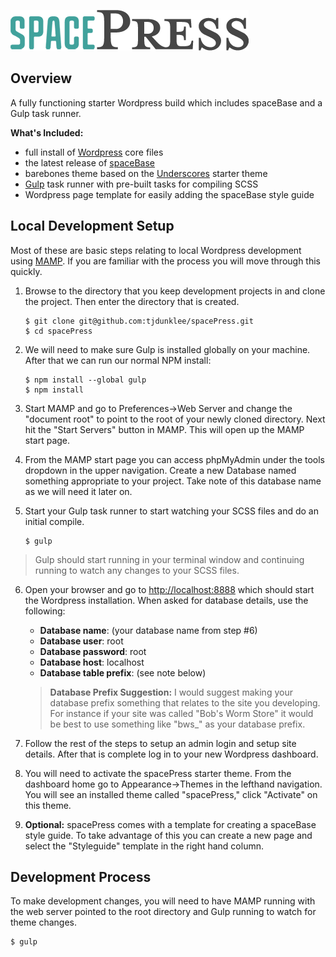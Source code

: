 ![Banner Image](logo-spacepress-repo.png)

## Overview
A fully functioning starter Wordpress build which includes spaceBase and a Gulp task runner.

**What's Included:**
- full install of [Wordpress](https://wordpress.org/) core files
- the latest release of [spaceBase](http://spacebase.space150.com/)
- barebones theme based on the [Underscores](http://underscores.me/) starter theme
- [Gulp](http://gulpjs.com/) task runner with pre-built tasks for compiling SCSS
- Wordpress page template for easily adding the spaceBase style guide

## Local Development Setup
Most of these are basic steps relating to local Wordpress development using [MAMP](https://www.mamp.info/en/). If you are familiar with the process you will move through this quickly.

1. Browse to the directory that you keep development projects in and clone the project. Then enter the directory that is created.
    ```
    $ git clone git@github.com:tjdunklee/spacePress.git
    $ cd spacePress
    ```

2. We will need to make sure Gulp is installed globally on your machine. After that we can run our normal NPM install:
    ```
    $ npm install --global gulp
    $ npm install
    ```
    
3. Start MAMP and go to Preferences->Web Server and change the "document root" to point to the root of your newly cloned directory. Next hit the "Start Servers" button in MAMP. This will open up the MAMP start page.

4. From the MAMP start page you can access phpMyAdmin under the tools dropdown in the upper navigation. Create a new Database named something appropriate to your project. Take note of this database name as we will need it later on.
    
5. Start your Gulp task runner to start watching your SCSS files and do an initial compile.
    ```
    $ gulp
    ```
  > Gulp should start running in your terminal window and continuing running to watch any changes to your SCSS files.
    
6. Open your browser and go to [http://localhost:8888](http://localhost:8888) which should start the Wordpress installation. When asked for database details, use the following:

    - **Database name**: (your database name from step #6)
    - **Database user**: root
    - **Database password**: root
    - **Database host**: localhost
    - **Database table prefix**: (see note below)
    
    > **Database Prefix Suggestion:** I would suggest making your database prefix something that relates to the site you developing. For instance if your site was called "Bob's Worm Store" it would be best to use something like "bws_" as your database prefix.

7. Follow the rest of the steps to setup an admin login and setup site details. After that is complete log in to your new Wordpress dashboard.

8. You will need to activate the spacePress starter theme. From the dashboard home go to Appearance->Themes in the lefthand navigation. You will see an installed theme called "spacePress," click "Activate" on this theme.

9. **Optional:** spacePress comes with a template for creating a spaceBase style guide. To take advantage of this you can create a new page and select the "Styleguide" template in the right hand column.

## Development Process
To make development changes, you will need to have MAMP running with the web server pointed to the root directory and Gulp running to watch for theme changes.

```
$ gulp
```
